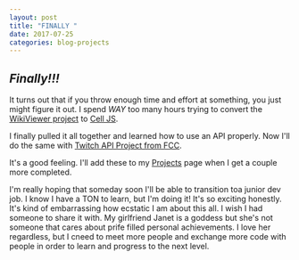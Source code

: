 ```yaml
---
layout: post
title: "FINALLY "
date: 2017-07-25
categories: blog-projects
---
```

## _*Finally!!!*_

It turns out that if you throw enough time and effort at something, you just might figure it out. I spend  *WAY* too many hours trying to convert the [WikiViewer project](https://www.freecodecamp.org/challenges/build-a-wikipedia-viewer) to [Cell JS](https://www.celljs.org).

I finally pulled it all together and learned how to use an API properly. Now I'll do the same with [Twitch API Project from FCC](https://www.freecodecamp.org/challenges/use-the-twitchtv-json-api). 

It's a good feeling. I'll add these to my [Projects](https://terrib1e.github.io/projects) page when I get a couple more completed. 

I'm really hoping that someday soon I'll be able to transition toa  junior dev job. I know I have a TON to learn, but I'm doing it! It's so exciting honestly. It's kind of embarrassing how ecstatic I am about this all. I wish I had someone to share it with. My girlfriend Janet is a goddess but she's not someone that cares about prife filled personal achievements. I love her regardless, but I cneed to meet more people and exchange more code with people in order to learn and progress to the next level. 